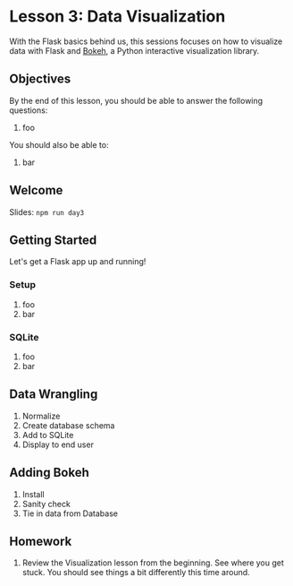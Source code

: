 # Lesson 3: Data Visualization

With the Flask basics behind us, this sessions focuses on how to visualize data with Flask and [Bokeh](http://bokeh.pydata.org/en/latest/), a Python interactive visualization library.

## Objectives

By the end of this lesson, you should be able to answer the following questions:

1. foo

You should also be able to:

1. bar

## Welcome

Slides: `npm run day3`

## Getting Started

Let's get a Flask app up and running!

### Setup

1. foo
1. bar

### SQLite

1. foo
1. bar

## Data Wrangling

1. Normalize
1. Create database schema
1. Add to SQLite
1. Display to end user

## Adding Bokeh

1. Install
1. Sanity check
1. Tie in data from Database

## Homework

1. Review the Visualization lesson from the beginning. See where you get stuck. You should see things a bit differently this time around.
